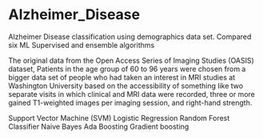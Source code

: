 # Alzheimer_Disease
Alzheimer Disease classification using demographics data set. Compared six ML Supervised and ensemble algorithms

The original data from the Open Access Series of Imaging Studies (OASIS) dataset,
Patients in the age group of 60 to 96 years were chosen from a bigger data set of people who had taken an interest in MRI studies at Washington University based on the accessibility of something like two separate visits in which clinical and MRI data were recorded, three or more gained T1-weighted images per imaging session, and right-hand strength.



Support Vector Machine (SVM)
Logistic Regression
Random Forest Classifier
Naive Bayes
Ada Boosting
Gradient boosting

